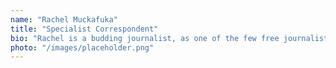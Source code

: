 ```yaml
---
name: "Rachel Muckafuka"
title: "Specialist Correspondent"
bio: "Rachel is a budding journalist, as one of the few free journalists covering the conflict in Tanoa she has proved an invaluable asset to the community and the team at AAN."
photo: "/images/placeholder.png"
---
```


